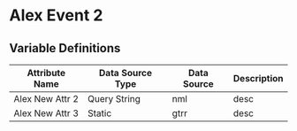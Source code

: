# Alex Event 2

### 

## Variable Definitions

| Attribute Name|Data Source Type|Data Source|Description|
| --- | --- | --- | --- |
|Alex New Attr 2|Query String|nml|desc|
|Alex New Attr 3|Static|gtrr|desc|



